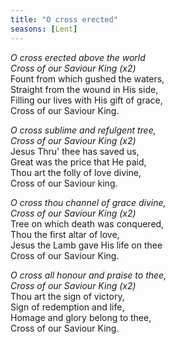 ```yaml
---
title: "O cross erected"
seasons: [Lent]
---
```


*O cross erected above the world   
Cross of our Saviour King (x2)*   
Fount from which gushed the waters,   
Straight from the wound in His side,   
Filling our lives with His gift of grace,   
Cross of our Saviour King.

*O cross sublime and refulgent tree,   
Cross of our Saviour King (x2)*   
Jesus Thru' thee has saved us,   
Great was the price that He paid,   
Thou art the folly of love divine,   
Cross of our Saviour king.

*O cross thou channel of grace divine,   
Cross of our Saviour King (x2)*   
Tree on which death was conquered,   
Thou the first altar of love,   
Jesus the Lamb gave His life on thee   
Cross of our Saviour King.

*O cross all honour and praise to thee,   
Cross of our Saviour King (x2)*   
Thou art the sign of victory,   
Sign of redemption and life,   
Homage and glory belong to thee,   
Cross of our Saviour King.
